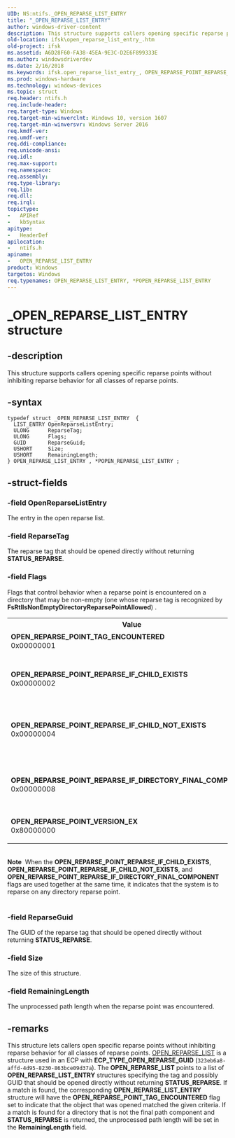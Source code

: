 ```yaml
---
UID: NS:ntifs._OPEN_REPARSE_LIST_ENTRY
title: "_OPEN_REPARSE_LIST_ENTRY"
author: windows-driver-content
description: This structure supports callers opening specific reparse points without inhibiting reparse behavior for all classes of reparse points.
old-location: ifsk\open_reparse_list_entry_.htm
old-project: ifsk
ms.assetid: A6D28F60-FA38-45EA-9E3C-D2E6F899333E
ms.author: windowsdriverdev
ms.date: 2/16/2018
ms.keywords: ifsk.open_reparse_list_entry_, OPEN_REPARSE_POINT_REPARSE_IF_CHILD_EXISTS, POPEN_REPARSE_LIST_ENTRY, OPEN_REPARSE_POINT_REPARSE_IF_DIRECTORY_FINAL_COMPONENT, ntifs/POPEN_REPARSE_LIST_ENTRY, POPEN_REPARSE_LIST_ENTRY structure pointer [Installable File System Drivers], _OPEN_REPARSE_LIST_ENTRY, OPEN_REPARSE_POINT_REPARSE_IF_CHILD_NOT_EXISTS, ntifs/OPEN_REPARSE_LIST_ENTRY, *POPEN_REPARSE_LIST_ENTRY, OPEN_REPARSE_POINT_VERSION_EX, OPEN_REPARSE_POINT_TAG_ENCOUNTERED, OPEN_REPARSE_LIST_ENTRY structure [Installable File System Drivers], OPEN_REPARSE_LIST_ENTRY
ms.prod: windows-hardware
ms.technology: windows-devices
ms.topic: struct
req.header: ntifs.h
req.include-header: 
req.target-type: Windows
req.target-min-winverclnt: Windows 10, version 1607
req.target-min-winversvr: Windows Server 2016
req.kmdf-ver: 
req.umdf-ver: 
req.ddi-compliance: 
req.unicode-ansi: 
req.idl: 
req.max-support: 
req.namespace: 
req.assembly: 
req.type-library: 
req.lib: 
req.dll: 
req.irql: 
topictype:
-	APIRef
-	kbSyntax
apitype:
-	HeaderDef
apilocation:
-	ntifs.h
apiname:
-	OPEN_REPARSE_LIST_ENTRY
product: Windows
targetos: Windows
req.typenames: OPEN_REPARSE_LIST_ENTRY, *POPEN_REPARSE_LIST_ENTRY
---
```


# _OPEN_REPARSE_LIST_ENTRY structure


## -description


This structure supports callers opening specific reparse points without
inhibiting reparse behavior for all classes of reparse points.


## -syntax


````
typedef struct _OPEN_REPARSE_LIST_ENTRY  {
  LIST_ENTRY OpenReparseListEntry;
  ULONG      ReparseTag;
  ULONG      Flags;
  GUID       ReparseGuid;
  USHORT     Size;
  USHORT     RemainingLength;
} OPEN_REPARSE_LIST_ENTRY , *POPEN_REPARSE_LIST_ENTRY ;
````


## -struct-fields




### -field OpenReparseListEntry

The entry in the open reparse list.


### -field ReparseTag

The reparse tag that should be opened directly without returning <b>STATUS_REPARSE</b>. 


### -field Flags

Flags that control behavior when a reparse point is encountered on a directory that may be non-empty (one whose reparse tag is  recognized by <b>FsRtlIsNonEmptyDirectoryReparsePointAllowed</b>)
.

<table>
<tr>
<th>Value</th>
<th>Meaning</th>
</tr>
<tr>
<td width="40%"><a id="OPEN_REPARSE_POINT_TAG_ENCOUNTERED"></a><a id="open_reparse_point_tag_encountered"></a><dl>
<dt><b>OPEN_REPARSE_POINT_TAG_ENCOUNTERED</b></dt>
<dt>0x00000001</dt>
</dl>
</td>
<td width="60%">
Indicates that the object that was opened matched the given criteria.

</td>
</tr>
<tr>
<td width="40%"><a id="OPEN_REPARSE_POINT_REPARSE_IF_CHILD_EXISTS"></a><a id="open_reparse_point_reparse_if_child_exists"></a><dl>
<dt><b>OPEN_REPARSE_POINT_REPARSE_IF_CHILD_EXISTS</b></dt>
<dt>0x00000002</dt>
</dl>
</td>
<td width="60%">
Reparse on the directory if the reparse point is on a directory that is not the final path
    component, and the next path component exists.

</td>
</tr>
<tr>
<td width="40%"><a id="OPEN_REPARSE_POINT_REPARSE_IF_CHILD_NOT_EXISTS"></a><a id="open_reparse_point_reparse_if_child_not_exists"></a><dl>
<dt><b>OPEN_REPARSE_POINT_REPARSE_IF_CHILD_NOT_EXISTS</b></dt>
<dt>0x00000004</dt>
</dl>
</td>
<td width="60%">
Reparse on the directory if the reparse point is on a directory that is not the final path
    component, and the next path component does not exist.

</td>
</tr>
<tr>
<td width="40%"><a id="OPEN_REPARSE_POINT_REPARSE_IF_DIRECTORY_FINAL_COMPONENT"></a><a id="open_reparse_point_reparse_if_directory_final_component"></a><dl>
<dt><b>OPEN_REPARSE_POINT_REPARSE_IF_DIRECTORY_FINAL_COMPONENT</b></dt>
<dt>0x00000008</dt>
</dl>
</td>
<td width="60%">
Reparse on the directory if the reparse point is on a directory that is the final path
component
and <b>FILE_OPEN_REPARSE_POINT</b> has not been specified.

</td>
</tr>
<tr>
<td width="40%"><a id="OPEN_REPARSE_POINT_VERSION_EX"></a><a id="open_reparse_point_version_ex"></a><dl>
<dt><b>OPEN_REPARSE_POINT_VERSION_EX</b></dt>
<dt>0x80000000</dt>
</dl>
</td>
<td width="60%">
Indicates that the fields of this structure are valid.

</td>
</tr>
</table>
 

<div class="alert"><b>Note</b>  When the <b>OPEN_REPARSE_POINT_REPARSE_IF_CHILD_EXISTS</b>,  <b>OPEN_REPARSE_POINT_REPARSE_IF_CHILD_NOT_EXISTS</b>, and <b>OPEN_REPARSE_POINT_REPARSE_IF_DIRECTORY_FINAL_COMPONENT</b> flags are used together at the same time, it indicates that the system is to reparse on any directory reparse point.</div>
<div> </div>

### -field ReparseGuid

The GUID of the reparse tag that should be opened directly without returning <b>STATUS_REPARSE</b>.


### -field Size

The size of this structure.


### -field RemainingLength

The unprocessed path length when the reparse point was
    encountered.


## -remarks



This structure lets callers open specific reparse points without
  inhibiting reparse behavior for all classes of reparse points.
<a href="..\ntifs\ns-ntifs-_open_reparse_list.md">OPEN_REPARSE_LIST</a> is a structure used in an ECP with <b>ECP_TYPE_OPEN_REPARSE_GUID</b> (<code>323eb6a8-affd-4d95-8230-863bce09d37a</code>). The <b>OPEN_REPARSE_LIST</b> points to a list of <b>OPEN_REPARSE_LIST_ENTRY</b>
structures specifying the tag and possibly GUID that should be
  opened directly without returning <b>STATUS_REPARSE</b>.
If a match is found, the corresponding <b>OPEN_REPARSE_LIST_ENTRY</b>  structure will have the <b>OPEN_REPARSE_POINT_TAG_ENCOUNTERED</b> flag set to indicate that the object that was opened matched the given criteria. If a match is found for a directory that is not the final path  component and <b>STATUS_REPARSE</b> is returned, the unprocessed path
  length will be set in the <b>RemainingLength</b> field.



